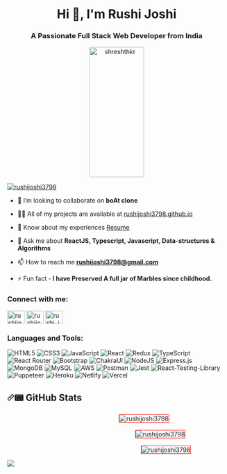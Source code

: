 <h1 align="center">Hi 👋, I'm Rushi Joshi</h1>
<h3 align="center">A Passionate Full Stack Web Developer from India</h3>

<p align="center" dir="center"><animated-image data-catalyst="" style="width: auto;"><a target="_blank" rel="noopener noreferrer nofollow" href="https://camo.githubusercontent.com/4af2b296c6f6541df7f65e3a151e31005c0a066de2b756eaf92fb0e0119c28a9/68747470733a2f2f6d65646961342e67697068792e636f6d2f6d656469612f53576f536b4e36447854737a71494b4571762f67697068792e6769663f6369643d373930623736313134343336383961613739663031346163623832393737386236393839306133666330316631366661267269643d67697068792e6769662663743d67"><img src="https://camo.githubusercontent.com/4af2b296c6f6541df7f65e3a151e31005c0a066de2b756eaf92fb0e0119c28a9/68747470733a2f2f6d65646961342e67697068792e636f6d2f6d656469612f53576f536b4e36447854737a71494b4571762f67697068792e6769663f6369643d373930623736313134343336383961613739663031346163623832393737386236393839306133666330316631366661267269643d67697068792e6769662663743d67" alt="shreshthkr" align="center" height="300px" width="50%" data-canonical-src="https://media0.giphy.com/media/qgQUggAC3Pfv687qPC/giphy.gif?cid=ecf05e4713gtza5lgkbjx3rub9c7xrxhau8kto42l0pnmawm&amp;rid=giphy.gif&amp;ct=g" style="max-width: 100%; display: inline-block;" data-target="animated-image.originalImage"></a>
 </p>

<p align="left"> <a href="https://twitter.com/rushijoshi3798" target="blank"><img src="https://img.shields.io/twitter/follow/rushijoshi3798?logo=twitter&style=for-the-badge" alt="rushijoshi3798" /></a> </p>

- 👯 I’m looking to collaborate on **boAt clone**

- 👨‍💻 All of my projects are available at [rushijoshi3798.github.io](https://rushijoshi3798.github.io/)

- 📄 Know about my experiences [Resume](https://drive.google.com/file/d/1kdwgjOFzfqFQ0ZaANLVuD6JZcNH9bDSO/view?usp=sharing)

- 💬 Ask me about **ReactJS, Typescript, Javascript, Data-structures & Algorithms**

- 📫 How to reach me **rushijoshi3798@gmail.com**

- ⚡ Fun fact -  **I have Preserved A full jar of Marbles since childhood.**

<h3 align="left">Connect with me:</h3>
<p align="left">
<a href="https://linkedin.com/in/rushijoshi3798" target="blank"><img align="center" src="https://raw.githubusercontent.com/rahuldkjain/github-profile-readme-generator/master/src/images/icons/Social/linked-in-alt.svg" alt="rushijoshi3798" height="30" width="40" /></a>
<a href="https://twitter.com/rushijoshi3798" target="blank"><img align="center" src="https://raw.githubusercontent.com/rahuldkjain/github-profile-readme-generator/master/src/images/icons/Social/twitter.svg" alt="rushijoshi3798" height="30" width="40" /></a>
<a href="https://instagram.com/rushi_joshi_98" target="blank"><img align="center" src="https://raw.githubusercontent.com/rahuldkjain/github-profile-readme-generator/master/src/images/icons/Social/instagram.svg" alt="rushi_joshi_98" height="30" width="40" /></a>
</p>

<h3 align="left">Languages and Tools:</h3>
<p align="left"> 

![HTML5](https://img.shields.io/badge/html5-e96b36.svg?style=for-the-badge&logo=html5&logoColor=white) ![CSS3](https://img.shields.io/badge/css3-%231572B6.svg?style=for-the-badge&logo=css3&logoColor=white) ![JavaScript](https://img.shields.io/badge/javascript-%23323330.svg?style=for-the-badge&logo=javascript&logoColor=%23F7DF1E) ![React](https://img.shields.io/badge/react-50bbd7.svg?style=for-the-badge&logo=react&logoColor=white) ![Redux](https://img.shields.io/badge/redux-%23593d88.svg?style=for-the-badge&logo=redux&logoColor=white) ![TypeScript](https://img.shields.io/badge/typescript-%23007ACC.svg?style=for-the-badge&logo=typescript&logoColor=white) ![React Router](https://img.shields.io/badge/React_Router-CA4245?style=for-the-badge&logo=react-router&logoColor=white) ![Bootstrap](https://img.shields.io/badge/bootstrap-%23430098.svg?style=for-the-badge&logo=bootstrap&logoColor=white) ![ChakraUI](https://img.shields.io/badge/chakraui-%23000000.svg?style=for-the-badge&logo=chakraui&logoColor=#00C7B7) ![NodeJS](https://img.shields.io/badge/node.js-6DA55F?style=for-the-badge&logo=node.js&logoColor=white) ![Express.js](https://img.shields.io/badge/express.js-%23404d59.svg?style=for-the-badge&logo=express&logoColor=%2361DAFB) ![MongoDB](https://img.shields.io/badge/MongoDB-%234ea94b.svg?style=for-the-badge&logo=mongodb&logoColor=white) ![MySQL](https://img.shields.io/badge/MySQL-%23007ACC.svg?style=for-the-badge&logo=mysql&logoColor=white) ![AWS](https://img.shields.io/badge/aws-%f76935.svg?style=for-the-badge&logo=aws&logoColor=white) ![Postman](https://img.shields.io/badge/postman-f76935?style=for-the-badge&logo=postman&logoColor=white) ![Jest](https://img.shields.io/badge/jest-963646?style=for-the-badge&logo=jest&logoColor=white) ![React-Testing-Library](https://img.shields.io/badge/react_Testing_Library-grey?style=for-the-badge&logo=reacttestinglibrary&logoColor=white) ![Puppeteer](https://img.shields.io/badge/puppeteer-black?style=for-the-badge&logo=puppeteer&logoColor=white) ![Heroku](https://img.shields.io/badge/heroku-%23430098.svg?style=for-the-badge&logo=heroku&logoColor=white) ![Netlify](https://img.shields.io/badge/netlify-%23000000.svg?style=for-the-badge&logo=netlify&logoColor=#00C7B7) ![Vercel](https://img.shields.io/badge/Vercel-grey?style=for-the-badge&logo=vercel&logoColor=white)


</p>

<h2 dir="auto"><a id="user-content--github-stats" class="anchor" aria-hidden="true" href="#-github-stats"><svg class="octicon octicon-link" viewBox="0 0 16 16" version="1.1" width="16" height="16" aria-hidden="true"><path fill-rule="evenodd" d="M7.775 3.275a.75.75 0 001.06 1.06l1.25-1.25a2 2 0 112.83 2.83l-2.5 2.5a2 2 0 01-2.83 0 .75.75 0 00-1.06 1.06 3.5 3.5 0 004.95 0l2.5-2.5a3.5 3.5 0 00-4.95-4.95l-1.25 1.25zm-4.69 9.64a2 2 0 010-2.83l2.5-2.5a2 2 0 012.83 0 .75.75 0 001.06-1.06 3.5 3.5 0 00-4.95 0l-2.5 2.5a3.5 3.5 0 004.95 4.95l1.25-1.25a.75.75 0 00-1.06-1.06l-1.25 1.25a2 2 0 01-2.83 0z"></path></svg></a><g-emoji class="g-emoji" alias="pager" fallback-src="https://github.githubassets.com/images/icons/emoji/unicode/1f4df.png">📟</g-emoji> GitHub Stats</h2>


<p align="center" dir="auto">
     <img align="center" style=" margin-left: 25%;  border: 1px solid red;" src="https://github-readme-stats-git-masterrstaa-rickstaa.vercel.app/api/top-langs/?username=Rushijoshi3798" alt="rushijoshi3798" /><br></br>
     <img align="center" style="max-width: 35%; margin-left: 40%;  border: 1px solid red;" src="https://github-readme-stats.vercel.app/api?username=rushijoshi3798&show_icons=true&locale=en" alt="rushijoshi3798" /><br></br>
     <img align="center" style="max-width: 100%; margin-left: 45%;  border: 1px solid red;" src="https://github-readme-streak-stats.herokuapp.com?user=Rushijoshi3798" alt="rushijoshi3798" /></p>
     
<p align="center" dir="auto">
<img src="https://camo.githubusercontent.com/c731fdac3ea002f80d216c4f9df4c0f125e12b839988425505054fb46ac8ab02/68747470733a2f2f726561646d652d747970696e672d7376672e6865726f6b756170702e636f6d3f666f6e743d5562756e747526636f6c6f723d253233304541413230267643656e7465723d74727565266c696e65733d5468616e6b732b666f722b7669736974696e67212b596f752772652b77656c636f6d6521" data-canonical-src="https://readme-typing-svg.herokuapp.com?font=Ubuntu&amp;color=%230EAA20&amp;vCenter=true&amp;lines=Thanks+for+visiting!+You're+welcome!" style="max-width: 100%; display: block;">
</p>
